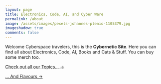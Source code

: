 ```yaml
---
layout: page
title: Electronics, Code, AI, and Cyber Ware
permalink: /about
image: /assets/images/pexels-johannes-plenio-1105379.jpg
imageshadow: true
comments: false
---
```

Welcome Cyberspace travelers, this is the **Cybernetic Site**. Here you can find all about Electronics, Code, AI, Books and Cats & Stuff. You can buy some merch too.

<a href="https://cybernetic.site/topics" class="btn btn-dark"> Check out all our Topics... &rarr;</a>

<a href="https://cybernetic.site/tags" class="btn btn-dark"> ... And Flavours &rarr;</a>